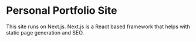 # Personal Portfolio Site
This site runs on Next.js.  Next.js is a React based framework that helps with static page generation and SEO.

